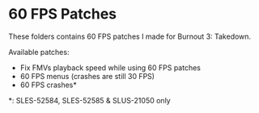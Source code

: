 # 60 FPS Patches

These folders contains 60 FPS patches I made for Burnout 3: Takedown.

Available patches:
- Fix FMVs playback speed while using 60 FPS patches
- 60 FPS menus (crashes are still 30 FPS)
- 60 FPS crashes\*


\*: SLES-52584, SLES-52585 & SLUS-21050 only
